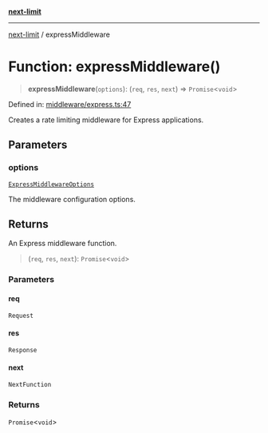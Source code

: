 [**next-limit**](../README.md)

***

[next-limit](../README.md) / expressMiddleware

# Function: expressMiddleware()

> **expressMiddleware**(`options`): (`req`, `res`, `next`) => `Promise`\<`void`\>

Defined in: [middleware/express.ts:47](https://github.com/saoudi-h/next-limit/blob/527d4e765919035965098773f4a5584e6ee0095b/src/middleware/express.ts#L47)

Creates a rate limiting middleware for Express applications.

## Parameters

### options

[`ExpressMiddlewareOptions`](../interfaces/ExpressMiddlewareOptions.md)

The middleware configuration options.

## Returns

An Express middleware function.

> (`req`, `res`, `next`): `Promise`\<`void`\>

### Parameters

#### req

`Request`

#### res

`Response`

#### next

`NextFunction`

### Returns

`Promise`\<`void`\>

